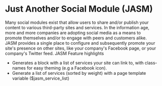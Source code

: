# Just Another Social Module (JASM)
Many social modules exist that allow users to share and/or publish your content to various third-party sites and services. In the information age, more and more companies are adopting social media as a means to promote themselves and/or to engage with peers and customers alike. JASM provides a single place to configure and subsequently promote your site's presence on other sites, like your company's Facebook page, or your company's Twitter feed.
JASM Feature highlights

*  Generates a block with a list of services your site can link to, with class-names for easy theming (e.g a Facebook icon).
*  Generate a list of services (sorted by weight) with a page template variable ($jasm_service_list)
